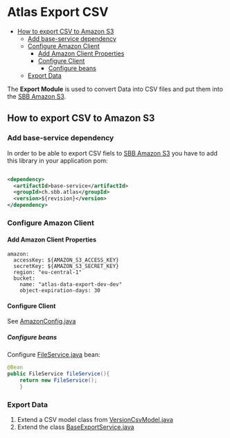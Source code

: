 # Atlas Export CSV

<!-- toc -->

- [How to export CSV to Amazon S3](#how-to-export-csv-to-amazon-s3)
  * [Add base-service dependency](#add-base-service-dependency)
  * [Configure Amazon Client](#configure-amazon-client)
    + [Add Amazon Client Properties](#add-amazon-client-properties)
    + [Configure Client](#configure-client)
      - [Configure beans](#configure-beans)
  * [Export Data](#export-data)

<!-- tocstop -->

The **Export Module** is used to convert Data into CSV files and put them into
the [SBB Amazon S3](../amazon/README.md).

## How to export CSV to Amazon S3

### Add base-service dependency

In order to be able to export CSV fiels to [SBB Amazon S3](../amazon/README.md) you have to add this
library in your application pom:

~~~xml

<dependency>
  <artifactId>base-service</artifactId>
  <groupId>ch.sbb.atlas</groupId>
  <version>${revision}</version>
</dependency>
~~~

### Configure Amazon Client

#### Add Amazon Client Properties

~~~
amazon:
  accessKey: ${AMAZON_S3_ACCESS_KEY}
  secretKey: ${AMAZON_S3_SECRET_KEY}
  region: "eu-central-1"
  bucket:
    name: "atlas-data-export-dev-dev"
    object-expiration-days: 30
~~~

#### Configure Client

See [AmazonConfig.java](../../../line-directory/src/main/java/ch/sbb/line/directory/configuration/AmazonConfig.java)

##### Configure beans

Configure [FileService.java](../../src/main/java/ch/sbb/atlas/base/service/amazon/service/FileService.java)
bean:

~~~java
@Bean
public FileService fileService(){
    return new FileService();
    }  
~~~

### Export Data

1. Extend a CSV model class
   from [VersionCsvModel.java](../../src/main/java/ch/sbb/atlas/base/service/export/model/VersionCsvModel.java)
2. Extend the
   class [BaseExportService.java](../../src/main/java/ch/sbb/atlas/base/service/export/BaseExportService.java)